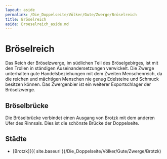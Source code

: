 ```yaml
---
layout: aside
permalink: /Die_Doppelseite/Völker/Gute/Zwerge/Bröselreich
title: Bröselreich
aside: Broeselreich_aside.md
---
```


# Bröselreich

Das Reich der Bröselzwerge, im südlichen Teil des Bröselgebirges, ist mit den Trollen in ständigen Auseinandersetzungen verwickelt. Die Zwerge unterhalten gute Handelsbeziehungen mit dem Zweiten Menschenreich, da die reichen und mächtigen Menschen nie genug Edelsteine und Schmuck besitzen können. Das Zwergenbier ist ein weiterer Exportschlager der Bröselzwerge.

## Bröselbrücke

Die Bröselbrücke verbindet einen Ausgang von Brotzk mit dem anderen Ufer des Rinnsals. Dies ist die schönste Brücke der Doppelseite.

## Städte

- [Brotzk]({{ site.baseurl }}/Die_Doppelseite/Völker/Gute/Zwerge/Brotzk)
